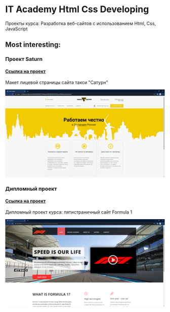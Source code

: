 # IT Academy Html Css Developing
Проекты курса: Разработка веб-сайтов с использованием Html, Css, JavaScript

## Most interesting:
### Проект Saturn
#### [Ссылка на проект](https://github.com/NWarragal/ITAcademy-Html-Css/tree/master/%D0%9F%D1%80%D0%BE%D0%B5%D0%BA%D1%82%20Saturn)
Макет лицевой страницы сайта такси "Сатурн"

![saturn](https://github.com/NWarragal/ITAcademy-Html-Css/blob/master/Images/Saturn.png)


### Дипломный проект

#### [Ссылка на проект](https://github.com/NWarragal/ITAcademy-Html-Css/tree/master/%D0%94%D0%B8%D0%BF%D0%BB%D0%BE%D0%BC%D0%BD%D1%8B%D0%B9%20%D0%BF%D1%80%D0%BE%D0%B5%D0%BA%D1%82)
Дипломный проект курса: пятистраничный сайт Formula 1

![f1](https://github.com/NWarragal/ITAcademy-Html-Css/blob/master/Images/f1.png)
